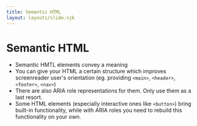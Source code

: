 ```yaml
---
title: Semantic HTML
layout: layouts/slide.njk
---
```


# Semantic HTML

- Semantic HMTL elements convey a meaning
- You can give your HTML a certain structure which improves screenreader user's orientation (eg. providing `<main>`, `<header>`, `<footer>`, `<nav>`)
- There are also ARIA role representations for them. Only use them as a last resort.
- Some HTML elements (especially interactive ones like `<button>`) bring built-in functionality, while with ARIA roles you need to rebuild this functionality on your own.
